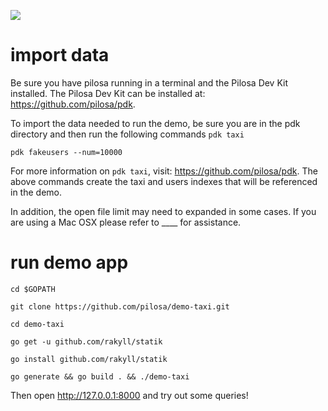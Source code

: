 <a href="https://github.com/pilosa"><img src="https://img.shields.io/badge/pilosa-v0.3.1-blue.svg"></a>

# import data
Be sure you have pilosa running in a terminal and the Pilosa Dev Kit installed.
The Pilosa Dev Kit can be installed at: https://github.com/pilosa/pdk.

To import the data needed to run the demo, be sure you are in the pdk directory and then run the following commands
`pdk taxi`

`pdk fakeusers --num=10000`

For more information on `pdk taxi`, visit: https://github.com/pilosa/pdk.
The above commands create the taxi and users indexes that will be referenced in the demo.

In addition, the open file limit may need to expanded in some cases. If you are using a Mac OSX please refer to ____ for assistance.


# run demo app
`cd $GOPATH`

`git clone https://github.com/pilosa/demo-taxi.git`

`cd demo-taxi`

`go get -u github.com/rakyll/statik`

`go install github.com/rakyll/statik`

`go generate && go build . && ./demo-taxi`

Then open http://127.0.0.1:8000 and try out some queries!

